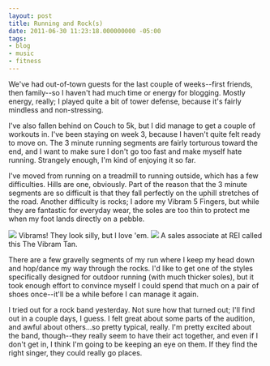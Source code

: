 ```yaml
---
layout: post
title: Running and Rock(s)
date: 2011-06-30 11:23:18.000000000 -05:00
tags:
- blog
- music
- fitness
---
```

We've had out-of-town guests for the last couple of weeks--first friends, then family--so I haven't had much time or energy for blogging. Mostly energy, really; I played quite a bit of tower defense, because it's fairly mindless and non-stressing.

I've also fallen behind on Couch to 5k, but I did manage to get a couple of workouts in. I've been staying on week 3, because I haven't quite felt ready to move on. The 3 minute running segments are fairly torturous toward the end, and I want to make sure I don't go too fast and make myself hate running. Strangely enough, I'm kind of enjoying it so far.

I've moved from running on a treadmill to running outside, which has a few difficulties. Hills are one, obviously. Part of the reason that the 3 minute segments are so difficult is that they fall  perfectly on the uphill stretches of the road. Another difficulty is rocks; I adore my Vibram 5 Fingers, but while they are fantastic for everyday wear, the soles are too thin to protect me when my foot lands directly on a pebble.

<img src="http://lh6.ggpht.com/-LKyRzox63CY/TgzF7hw78LI/AAAAAAAAAG4/KRIUuKHxenw/w500/047.JPG" />  
Vibrams! They look silly, but I love 'em.

<img src="http://lh4.ggpht.com/-dbDlNV-oGWQ/TgzGCMBTKvI/AAAAAAAAAG8/QZPX1C5NtlI/w500/050.JPG" />  
A sales associate at REI called this The Vibram Tan.

There are a few gravelly segments of my run where I keep my head down and hop/dance my way through the rocks. I'd like to get one of the styles specifically designed for outdoor running (with much thicker soles), but it took enough effort to convince myself I could spend that much on a pair of shoes once--it'll be a while before I can manage it again.

I tried out for a rock band yesterday. Not sure how that turned out; I'll find out in a couple days, I guess. I felt great about some parts of the audition, and awful about others...so pretty typical, really. I'm pretty excited about the band, though--they really seem to have their act together, and even if I don't get in, I think I'm going to be keeping an eye on them. If they find the right singer, they could really go places.